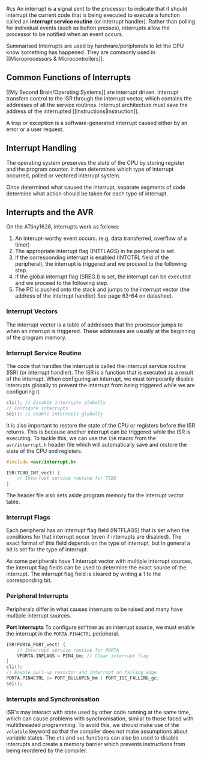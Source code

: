 #cs
An interrupt is a signal sent to the processor to indicate that it should interrupt the current code that is being executed to execute a function called an **interrupt service routine** (or interrupt handler). Rather than polling for individual events (such as button presses), interrupts allow the processor to be notified when an event occurs.

Summarised Interrupts are used by hardware/peripherals to let the CPU know something has happened. They are commonly used in [[Microprocessors & Microcontrollers]].

## Common Functions of Interrupts 
[[My Second Brain/Operating Systems]] are interrupt driven. Interrupt transfers control to the ISR through the interrupt vector, which contains the addresses of all the service routines. Interrupt architecture must save the address of the interrupted [[Instructions|Instruction]]. 

A trap or exception is a software-generated interrupt caused either by an error or a user request. 

## Interrupt Handling 
The operating system preserves the state of the CPU by storing register and the program counter. It then determines which type of interrupt occurred, polled or vectored interrupt system.

Once determined what caused the interrupt, separate segments of code determine what action should be taken for each type of interrupt.


## Interrupts and the AVR
On the ATtiny1626, interrupts work as follows:
1. An interupt-worthy event occurs. (e.g. data transferred, overflow of a timer)
2. The appropriate interrupt flag (INTFLAGS) in he peripheral is set.
3. If the corresponding interrupt is enabled (INTCTRL field of the peripheral), the interrupt is triggered and we proceed to the following step.
4. If the global interrupt flag (SREG.I) is set, the interrupt can be executed and we proceed to the following step.
5. The PC is pushed onto the stack and jumps to the interrupt vector (the address of the interrupt handler) See page 63-64 on datasheet.

### Interrupt Vectors
The interrupt vector is a table of addresses that the processor jumps to when an interrupt is triggered. These addresses are usually at the beginning of the program memory.

### Interrupt Service Routine
The code that handles the interrupt is called the interrupt service routine (ISR) (or interrupt handler). The ISR is a function that is executed as a result of the interrupt.
When configuring an interrupt, we must temporarily disable interrupts globally to prevent the interrupt from being triggered while we are configuring it.
```c
cli(); // Disable interrupts globally
// Configure interrupts
sei(): // Enable interrupts globally
```
It is also important to restore the state of the CPU or registers before the ISR returns. This is because another interrupt can be triggered while the ISR is executing. To tackle this, we can use the `ISR` macro from the `avr/interrupt.h` header file which will automatically save and restore the state of the CPU and registers.
```c
#include <avr/interrupt.h>

ISR(TCBO_INT_vect) {
	// Interrupt service routine for TCBO
}
```
The header file also sets aside program memory for the interrupt vector table.

### Interrupt Flags
Each peripheral has an interrupt flag field (INTFLAGS) that is set when the conditions for that interrupt occur (even if interrupts are disabled). The exact format of this field depends on the type of interrupt, but in general a bit is set for the type of interrupt.

As some peripherals have 1 interrupt vector with multiple interrupt sources, the interrupt flag fields can be used to determine the exact source of the interrupt.
The interrupt flag field is cleared by writing a 1 to the corresponding bit.

### Peripheral Interrupts
Peripherals differ in what causes interrupts to be raised and many have multiple interrupt sources.

**Port Interrupts**
To configure `BUTTON0` as an interrupt source, we must enable the interrupt in the `PORTA.PIN4CTRL` peripheral.
```c
ISR(PORTA_PORT_vect) {
	// Interrupt service routine for PORTA
	VPORTA.INFLAGS = PIN4_bm; // Clear interrupt flag
}
cli();
// Enable pull-up resistor and interrupt on falling edge
PORTA.PIN4CTRL |= PORT_BULLUPEN_bm | PORT_ISC_FALLING_gc;
sei();
```
### Interrupts and Synchronisation
ISR's may interact with state used by other code running at the same time, which can cause problems with synchronisation, similar to those faced with multithreaded programming. To avoid this, we should make use of the `volatile` keyword so that the compiler does not make assumptions about variable states. The `cli` and `sei` functions can also be used to disable interrupts and create a memory barrier which prevents instructions from being reordered by the compiler.